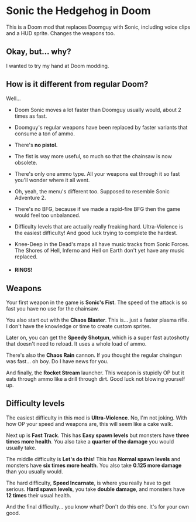 # Sonic the Hedgehog in Doom
This is a Doom mod that replaces Doomguy with Sonic, including voice clips and a HUD sprite. Changes the weapons too.

## Okay, but… why?

I wanted to try my hand at Doom modding.

## How is it different from regular Doom?

Well...

- Doom Sonic moves a lot faster than Doomguy usually would, about 2 times as fast.

- Doomguy's regular weapons have been replaced by faster variants that consume a ton of ammo.

- There's **no pistol.**

- The fist is way more useful, so much so that the chainsaw is now obsolete.

- There's only one ammo type. All your weapons eat through it so fast you'll wonder where it all went.

- Oh, yeah, the menu's different too. Supposed to resemble Sonic Adventure 2.

- There's no BFG, because if we made a rapid-fire BFG then the game would feel too unbalanced.

- Difficulty levels that are actually really freaking hard. Ultra-Violence is the easiest difficulty! And good luck trying to complete the hardest.

- Knee-Deep in the Dead's maps all have music tracks from Sonic Forces. The Shores of Hell, Inferno and Hell on Earth don't yet have any music replaced.

- #### RINGS!

## Weapons

Your first weapon in the game is **Sonic's Fist**. The speed of the attack is so fast you have no use for the chainsaw.

You also start out with the **Chaos Blaster**. This is… just a faster plasma rifle. I don't have the knowledge or time to create custom sprites.

Later on, you can get the **Speedy Shotgun**, which is a super fast autoshotty that doesn't need to reload. It uses a whole load of ammo.

There's also the **Chaos Rain** cannon. If you thought the regular chaingun was fast… oh boy. Do I have news for you.

And finally, the **Rocket Stream** launcher. This weapon is stupidly OP but it eats through ammo like a drill through dirt. Good luck not blowing yourself up.

## Difficulty levels

The easiest difficulty in this mod is **Ultra-Violence**. No, I'm not joking. With how OP your speed and weapons are, this will seem like a cake walk.

Next up is **Fast Track**. This has **Easy spawn levels** but monsters have **three times more health**. You also take a **quarter of the damage** you would usually take.

The middle difficulty is **Let's do this!** This has **Normal spawn levels** and monsters have **six times more health**. You also take  **0.125 more damage** than you usually would.

The hard difficulty, **Speed Incarnate**, is where you really have to get serious. **Hard spawn levels**, you take **double damage**, and monsters have **12 times** their usual health.

And the final difficulty… you know what? Don't do this one. It's for your own good.